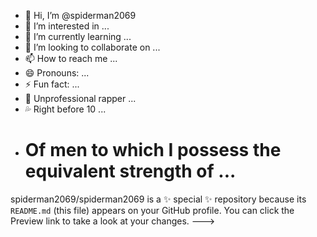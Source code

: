 - 👋 Hi, I’m @spiderman2069
- 👀 I’m interested in ...
- 🌱 I’m currently learning ...
- 💞️ I’m looking to collaborate on ...
- 📫 How to reach me ...
- 😄 Pronouns: ...
- ⚡ Fun fact: ...
- 🎵 Unprofessional rapper ...
- 💦 Right before 10 ...
- # Of men to which I possess the equivalent strength of ...
spiderman2069/spiderman2069 is a ✨ special ✨ repository because its `README.md` (this file) appears on your GitHub profile.
You can click the Preview link to take a look at your changes.
--->
